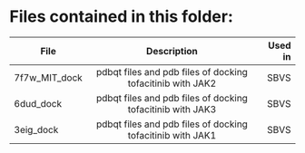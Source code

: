 # Files contained in this folder:

| File   |      Description      |  Used in  |
|----------|:-------------:|------:|
| 7f7w_MIT_dock| pdbqt files and pdb files of docking tofacitinib with JAK2| SBVS |
| 6dud_dock| pdbqt files and pdb files of docking tofacitinib with JAK3 | SBVS |
| 3eig_dock| pdbqt files and pdb files of docking tofacitinib with JAK1 | SBVS|
